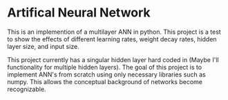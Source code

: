 # Artifical Neural Network

This is an implemention of a multilayer ANN in python. This project is a test to show the effects of different learning rates, weight decay rates, hidden layer size, and input size. 

This project currently has a singular hidden layer hard coded in (Maybe I'll functionality for multiple hidden layers). The goal of this project is to implement ANN's from scratch using only necessary libraries such as numpy. This allows the conceptual background of networks become recognizable. 
